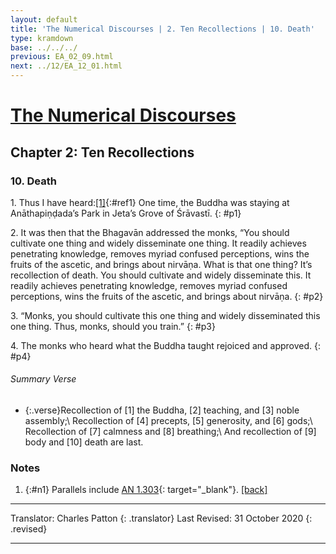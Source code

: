 ```yaml
---
layout: default
title: 'The Numerical Discourses | 2. Ten Recollections | 10. Death'
type: kramdown
base: ../../../
previous: EA_02_09.html
next: ../12/EA_12_01.html
---
```


# [The Numerical Discourses](../index.html)
## Chapter 2: Ten Recollections
### 10. Death

1\. Thus I have heard:[\[1\]](#n1){:#ref1} One time, the Buddha was staying at Anāthapiṇḍada’s Park in Jeta’s Grove of Śrāvastī.
{: #p1}

2\. It was then that the Bhagavān addressed the monks, “You should cultivate one thing and widely disseminate one thing. It readily achieves penetrating knowledge, removes myriad confused perceptions, wins the fruits of the ascetic, and brings about nirvāṇa. What is that one thing? It’s recollection of death. You should cultivate and widely disseminate this. It readily achieves penetrating knowledge, removes myriad confused perceptions, wins the fruits of the ascetic, and brings about nirvāṇa.
{: #p2}

3\. “Monks, you should cultivate this one thing and widely disseminated this one thing. Thus, monks, should you train.”
{: #p3}

4\. The monks who heard what the Buddha taught rejoiced and approved.
{: #p4}

###### Summary Verse
* {:.verse}Recollection of [1] the Buddha, [2] teaching, and [3] noble assembly;\\
Recollection of [4] precepts, [5] generosity, and [6] gods;\\
Recollection of [7] calmness and [8] breathing;\\
And recollection of [9] body and [10] death are last.

### Notes
1. {:#n1} Parallels include [AN 1.303](https://suttacentral.net/an1.296-305/en/sujato){: target="_blank"}. [\[back\]](#ref1)

---

Translator: Charles Patton
{: .translator}
Last Revised: 31 October 2020
{: .revised}

---
